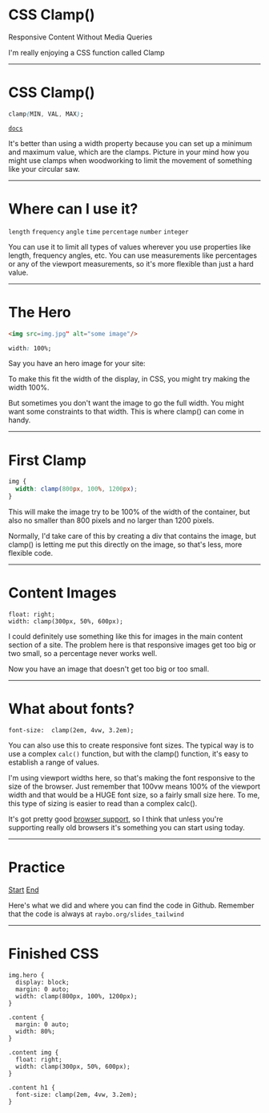 <!-- .slide: data-state="layout-title no-fragment"  -->
# CSS Clamp()
Responsive Content Without Media Queries

> >

I'm really enjoying a CSS function called Clamp

---
# CSS Clamp()

```css
clamp(MIN, VAL, MAX);
```

<a href="https://developer.mozilla.org/en-US/docs/Web/CSS/clamp()" target="_blank"><code class="code-exciting">docs</code></a>


> >


It's better than using a width property because you can set up a minimum and maximum value, which are the clamps. Picture in your mind how you might use clamps when woodworking to limit the movement of something like your circular saw.

---

# Where can I use it?

`length` `frequency` `angle` `time` `percentage` `number` `integer`

> >

You can use it to limit all types of values wherever you use properties like length, frequency angles, etc. You can use measurements like percentages or any of the viewport measurements, so it's more flexible than just a hard value.

---
# The Hero


```html
<img src=img.jpg" alt="some image"/>
```

```css
width: 100%;
```

> >

Say you have an hero image for your site:

To make this fit the width of the display, in CSS, you might try making the width 100%.

But sometimes you don't want the image to go the full width. You might want some constraints to that width. This is where clamp() can come in handy.

---
# First Clamp

```css
img {
  width: clamp(800px, 100%, 1200px);
}
```

> >

This will make the image try to be 100% of the width of the container, but also no smaller than 800 pixels and no larger than 1200 pixels.

Normally, I'd take care of this by creating a div that contains the image, but clamp() is letting me put this directly on the image, so that's less, more flexible code.

---
# Content Images

```
float: right;
width: clamp(300px, 50%, 600px);
```

> >

I could definitely use something like this for images in the main content section of a site. The problem here is that responsive images get too big or two small, so a percentage never works well.

Now you have an image that doesn't get too big or too small.

---
# What about fonts?

```
font-size:  clamp(2em, 4vw, 3.2em);
```

> >

You can also use this to create responsive font sizes. The typical way is to use a complex `calc()` function, but with the clamp() function, it's easy to establish a range of values.

I'm using viewport widths here, so that's making the font responsive to the size of the browser. Just remember that 100vw means 100% of the viewport width and that would be a HUGE font size, so a fairly small size here. To me, this type of sizing is easier to read than a complex calc().

It's got pretty good [browser support](https://caniuse.com/?search=clamp), so I think that unless you're supporting really old browsers it's something you can start using today.

---

<!-- .slide: data-state="layout-title" class="bg-dark"-->

# Practice

<div class="btn-group mt-3" role="group" aria-label="Basic example">
  <a type="button" class="animate__animated animate__backInLeft btn btn-lg btn-exciting text-white" href="https://codepen.io/planetoftheweb/pen/VwmQdBv?editors=1100" target="_blank">Start</a>
  <a type="button" class="animate__animated animate__backInRight animate__slow btn btn-lg btn-primary text-white" href="https://codepen.io/planetoftheweb/pen/vYyRpMb?editors=1100" target="_blank">End</a>
</div>

> >

Here's what we did and where you can find the code in Github. Remember that the code is always at `raybo.org/slides_tailwind`

---
<!-- .slide: data-visibility="hidden" -->

# Finished CSS

```
img.hero {
  display: block;
  margin: 0 auto;
  width: clamp(800px, 100%, 1200px);
}

.content {
  margin: 0 auto;
  width: 80%;
}

.content img {
  float: right;
  width: clamp(300px, 50%, 600px);
}

.content h1 {
  font-size: clamp(2em, 4vw, 3.2em);
}
```